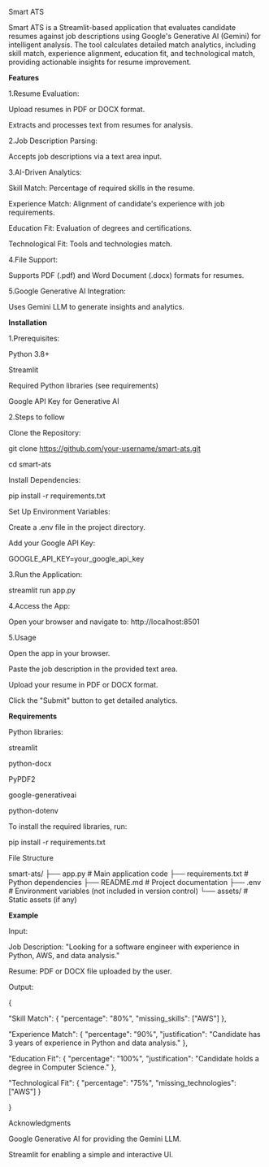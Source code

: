 Smart ATS

Smart ATS is a Streamlit-based application that evaluates candidate resumes against job descriptions using Google's Generative AI (Gemini) for intelligent analysis. The tool calculates detailed match analytics, including skill match, experience alignment, education fit, and technological match, providing actionable insights for resume improvement.


**Features**

1.Resume Evaluation:

Upload resumes in PDF or DOCX format.

Extracts and processes text from resumes for analysis.

2.Job Description Parsing:

Accepts job descriptions via a text area input.

3.AI-Driven Analytics:

Skill Match: Percentage of required skills in the resume.

Experience Match: Alignment of candidate's experience with job requirements.

Education Fit: Evaluation of degrees and certifications.

Technological Fit: Tools and technologies match.

4.File Support:

Supports PDF (.pdf) and Word Document (.docx) formats for resumes.

5.Google Generative AI Integration:

Uses Gemini LLM to generate insights and analytics.


**Installation**

1.Prerequisites:

Python 3.8+

Streamlit

Required Python libraries (see requirements)

Google API Key for Generative AI

2.Steps to follow

Clone the Repository:

git clone https://github.com/your-username/smart-ats.git

cd smart-ats

Install Dependencies:

pip install -r requirements.txt

Set Up Environment Variables:

Create a .env file in the project directory.

Add your Google API Key:

GOOGLE_API_KEY=your_google_api_key

3.Run the Application:

streamlit run app.py

4.Access the App:

Open your browser and navigate to: http://localhost:8501

5.Usage

Open the app in your browser.

Paste the job description in the provided text area.

Upload your resume in PDF or DOCX format.

Click the "Submit" button to get detailed analytics.


**Requirements**

Python libraries:

streamlit

python-docx

PyPDF2

google-generativeai

python-dotenv

To install the required libraries, run:

pip install -r requirements.txt

File Structure

smart-ats/
├── app.py              # Main application code
├── requirements.txt    # Python dependencies
├── README.md           # Project documentation
├── .env                # Environment variables (not included in version control)
└── assets/             # Static assets (if any)


**Example**

Input:

Job Description: "Looking for a software engineer with experience in Python, AWS, and data analysis."

Resume: PDF or DOCX file uploaded by the user.

Output:

{

  "Skill Match": {
    "percentage": "80%",
    "missing_skills": ["AWS"]
  },
  
  "Experience Match": {
    "percentage": "90%",
    "justification": "Candidate has 3 years of experience in Python and data analysis."
  },
  
  "Education Fit": {
    "percentage": "100%",
    "justification": "Candidate holds a degree in Computer Science."
  },
  
  "Technological Fit": {
    "percentage": "75%",
    "missing_technologies": ["AWS"]
  }
  
}



Acknowledgments

Google Generative AI for providing the Gemini LLM.

Streamlit for enabling a simple and interactive UI.

